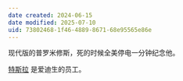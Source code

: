 ```yaml
---
date created: 2024-06-15
date modified: 2025-07-10
uid: 73802468-1f46-4889-8671-68e95565e86e
---
```


现代版的普罗米修斯，死的时候全美停电一分钟纪念他。

<!-- more -->

[特斯拉](特斯拉.md) 是爱迪生的员工。

